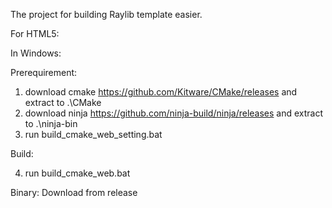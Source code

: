 The project for building Raylib template easier.

For HTML5:

In Windows:

Prerequirement:
1. download cmake https://github.com/Kitware/CMake/releases and extract to .\CMake
2. download ninja https://github.com/ninja-build/ninja/releases and extract to .\ninja-bin
3. run build_cmake_web_setting.bat

Build:

4. run build_cmake_web.bat

Binary:
Download from release
